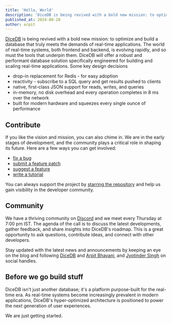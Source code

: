 ```yaml
---
title: 'Hello, World'
description: 'DiceDB is being revived with a bold new mission: to optimize and build a database that truly meets the demands of real-time applications. The world of real-time systems, both frontend and backend, is evolving rapidly, and so must the tools that underpin them. DiceDB will offer a robust and performant database solution specifically engineered for building and scaling real-time applications.'
published_at: 2024-08-28
author: arpit
---
```


[DiceDB](https://github.com/dicedb/dice) is being revived with a bold new mission: to optimize and build a database that truly meets the demands of real-time applications. The world of real-time systems, both frontend and backend, is evolving rapidly, and so must the tools that underpin them. DiceDB will offer a robust and performant database solution specifically engineered for building and scaling real-time applications. Some key design decisions

- drop-in replacement for Redis - for easy adoption
- reactivity - subscribe to a SQL query and get results pushed to clients
- native, first-class JSON support for reads, writes, and queries
- in-memory, no disk overhead and every operation completes in 8 ms over the network
- built for modern hardware and squeezes every single ounce of performance

## Contribute

If you like the vision and mission, you can also chime in. We are in the early stages of development, and the community plays a critical role in shaping its future. Here are a few ways you can get involved:

- [fix a bug](https://github.com/DiceDB/dice/issues?q=is%3Aissue+is%3Aopen+label%3Abug+)
- [submit a feature patch](https://github.com/DiceDB/dice/issues)
- [suggest a feature](https://github.com/DiceDB/dice/discussions/new?category=ideas)
- [write a tutorial](https://github.com/DiceDB/dice/issues?q=is%3Aissue+is%3Aopen+label%3Adocumentation)

You can always support the project by [starring the repository](https://github.com/dicedb/dice) and help us gain visibility in the developer community.

## Community

We have a thriving community on [Discord](https://discord.gg/6r8uXWtXh7) and we meet every Thursday at 7:00 pm IST.
The agenda of the call is to discuss the latest developments, gather feedback, and share insights into DiceDB's roadmap. This is a great opportunity to ask questions, contribute ideas, and connect with other developers.

Stay updated with the latest news and announcements by keeping an eye on the blog and following [DiceDB](https://twitter.com/thedicedb) and [Arpit Bhayani](https://twitter.com/arpit_bhayani), and [Jyotinder Singh](https://twitter.com/Jyotinder_Singh/) on social handles.

## Before we go build stuff

DiceDB isn't just another database; it's a platform purpose-built for the real-time era. As real-time systems become increasingly prevalent in modern applications, DiceDB's hyper-optimized architecture is positioned to power the next generation of user experiences.

We are just getting started.
